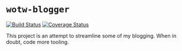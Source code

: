 # `wotw-blogger`

[![Build Status](https://travis-ci.org/wizardsoftheweb/wotw-blogger.svg?branch=master)](https://travis-ci.org/wizardsoftheweb/wotw-blogger) [![Coverage Status](https://coveralls.io/repos/github/wizardsoftheweb/wotw-blogger/badge.svg?branch=master)](https://coveralls.io/github/wizardsoftheweb/wotw-blogger?branch=master)

This project is an attempt to streamline some of my blogging. When in doubt, code more tooling.
